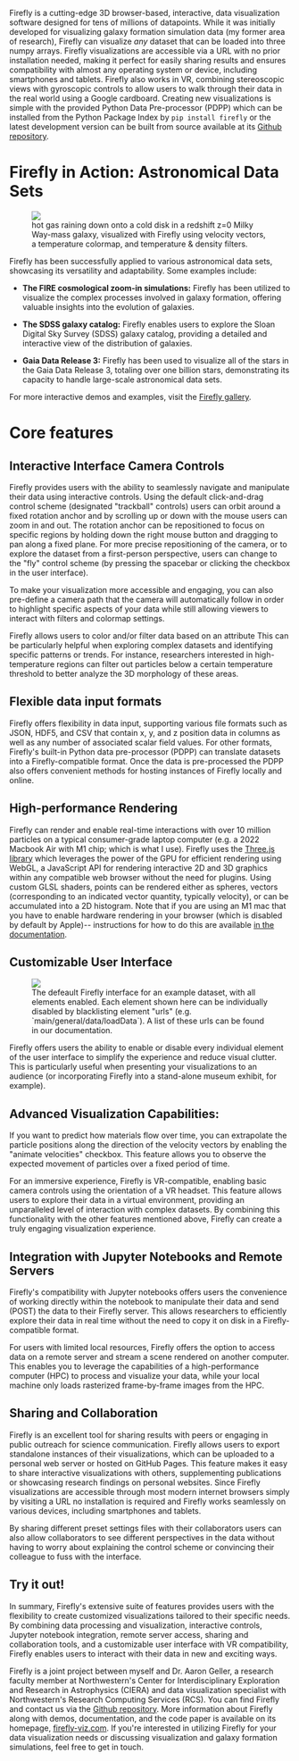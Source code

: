 Firefly is a cutting-edge 3D browser-based, interactive, data visualization software designed for tens of millions of datapoints.
While it was initially developed for visualizing galaxy formation simulation data (my former area of research), Firefly can visualize *any* dataset that can be loaded into three numpy arrays. 
Firefly visualizations are accessible via a URL with no prior installation needed, making it perfect for easily sharing results and ensures compatibility with almost any operating system or device, including smartphones and tablets.
Firefly also works in VR, combining stereoscopic views with gyroscopic controls to allow users to walk through their data in the real world using a Google cardboard. 
Creating new visualizations is simple with the provided Python Data Pre-processor (PDPP) which can be installed from the Python Package Index by `pip install firefly` or the latest development version can be built from source available at its [Github repository](https://www.github.com/ageller/Firefly).

# Firefly in Action: Astronomical Data Sets
<figure class="right-figure" >
  <img src="/images/firefly/hot_accretion.png" >
  <figcaption>
    hot gas raining down onto a cold disk in a redshift z=0 Milky Way-mass galaxy, visualized with Firefly using velocity vectors, a temperature colormap, and temperature & density filters. 
  </figcaption>
</figure>
Firefly has been successfully applied to various astronomical data sets, showcasing its versatility and adaptability. Some examples include:

* **The FIRE cosmological zoom-in simulations:** Firefly has been utilized to visualize the complex processes involved in galaxy formation, offering valuable insights into the evolution of galaxies.

* **The SDSS galaxy catalog:** Firefly enables users to explore the Sloan Digital Sky Survey (SDSS) galaxy catalog, providing a detailed and interactive view of the distribution of galaxies.

* **Gaia Data Release 3:** Firefly has been used to visualize all of the stars in the Gaia Data Release 3, totaling over one billion stars, demonstrating its capacity to handle large-scale astronomical data sets.

For more interactive demos and examples, visit the [Firefly gallery](http://www.firefly-viz.com/#gallery).

# Core features

## Interactive Interface Camera Controls
Firefly provides users with the ability to seamlessly navigate and manipulate their data using interactive controls. 
Using the default click-and-drag control scheme (designated "trackball" controls) users can orbit around a fixed rotation anchor and by scrolling up or down with the mouse users can zoom in and out. 
The rotation anchor can be repositioned to focus on specific regions by holding down the right mouse button and dragging to pan along a fixed plane. 
For more precise repositioning of the camera, or to explore the dataset from a first-person perspective, users can change to the "fly" control scheme (by pressing the spacebar or clicking the checkbox in the user interface). 

To make your visualization more accessible and engaging, you can also pre-define a camera path that the camera will automatically follow in order to highlight specific aspects of your data while still allowing viewers to interact with filters and colormap settings.

Firefly allows users to color and/or filter data based on an attribute
This can be particularly helpful when exploring complex datasets and identifying specific patterns or trends.
For instance, researchers interested in high-temperature regions can filter out particles below a certain temperature threshold to better analyze the 3D morphology of these areas.

## Flexible data input formats
Firefly offers flexibility in data input, supporting various file formats such as JSON, HDF5, and CSV that contain x, y, and z position data in columns as well as any number of associated scalar field values.
For other formats, Firefly's built-in Python data pre-processor (PDPP) can translate datasets into a Firefly-compatible format.
Once the data is pre-processed the PDPP also offers convenient methods for hosting instances of Firefly locally and online.

## High-performance Rendering
Firefly can render and enable real-time interactions with over 10 million particles on a typical consumer-grade laptop computer (e.g. a 2022 Macbook Air with M1 chip; which is what I use).
Firefly uses the [Three.js library](https://threejs.org/) which leverages the power of the GPU for efficient rendering using WebGL, a JavaScript API for rendering interactive 2D and 3D graphics within any compatible web browser without the need for plugins.
Using custom GLSL shaders, points can be rendered either as spheres, vectors (corresponding to an indicated vector quantity, typically velocity), or can be accumulated into a 2D histogram.
Note that if you are using an M1 mac that you have to enable hardware rendering in your browser (which is disabled by default by Apple)-- instructions for how to do this are available [in the documentation](http://firefly-viz.com/docs). 

## Customizable User Interface 
<figure class="left-figure">
  <img src="/images/firefly/app_controls.png" >
  <figcaption>
    The defeault Firefly interface for an example dataset, with all elements enabled. Each element shown here can be individually disabled by blacklisting element "urls" (e.g. `main/general/data/loadData`). A list of these urls can be found in our documentation.
     
  </figcaption>
</figure>

Firefly offers users the ability to enable or disable every individual element of the user interface to simplify the experience and reduce visual clutter.
This is particularly useful when presenting your visualizations to an audience (or incorporating Firefly into a stand-alone museum exhibit, for example).

## Advanced Visualization Capabilities:
If you want to predict how materials flow over time, you can extrapolate the particle positions along the direction of the velocity vectors by enabling the "animate velocities" checkbox.
This feature allows you to observe the expected movement of particles over a fixed period of time.

For an immersive experience, Firefly is VR-compatible, enabling basic camera controls using the orientation of a VR headset.
This feature allows users to explore their data in a virtual environment, providing an unparalleled level of interaction with complex datasets.
By combining this functionality with the other features mentioned above, Firefly can create a truly engaging visualization experience.

## Integration with Jupyter Notebooks and Remote Servers
Firefly's compatibility with Jupyter notebooks offers users the convenience of working directly within the notebook to manipulate their data and send (POST) the data to their Firefly server.
This allows researchers to efficiently explore their data in real time without the need to copy it on disk in a Firefly-compatible format.

For users with limited local resources, Firefly offers the option to access data on a remote server and stream a scene rendered on another computer.
This enables you to leverage the capabilities of a high-performance computer (HPC) to process and visualize your data, while your local machine only loads rasterized frame-by-frame images from the HPC.

## Sharing and Collaboration

Firefly is an excellent tool for sharing results with peers or engaging in public outreach for science communication.
Firefly allows users to export standalone instances of their visualizations, which can be uploaded to a personal web server or hosted on GitHub Pages.
This feature makes it easy to share interactive visualizations with others, supplementing publications or showcasing research findings on personal websites.
Since Firefly visualizations are accessible through most modern internet browsers simply by visiting a URL no installation is required and Firefly works seamlessly on various devices, including smartphones and tablets.

By sharing different preset settings files with their collaborators users can also allow collaborators to see different perspectives in the data without having to worry about explaining the control scheme or convincing their colleague to fuss with the interface.

## Try it out!

In summary, Firefly's extensive suite of features provides users with the flexibility to create customized visualizations tailored to their specific needs. 
By combining data processing and visualization, interactive controls, Jupyter notebook integration, remote server access, sharing and collaboration tools, and a customizable user interface with VR compatibility, Firefly enables users to interact with their data in new and exciting ways.

Firefly is a joint project between myself and Dr. Aaron Geller, a research faculty member at Northwestern's Center for Interdisciplinary Exploration and Research in Astrophysics (CIERA) and data visualization specialist with Northwestern's Research Computing Services (RCS).
You can find Firefly and contact us via the [Github repository](https://github.com/ageller/Firefly/issues). 
More information about Firefly along with demos, documentation, and the code paper is available on its homepage, [firefly-viz.com](http://www.firefly-viz.com).
If you're interested in utilizing Firefly for your data visualization needs or discussing visualization and galaxy formation simulations, feel free to get in touch.
